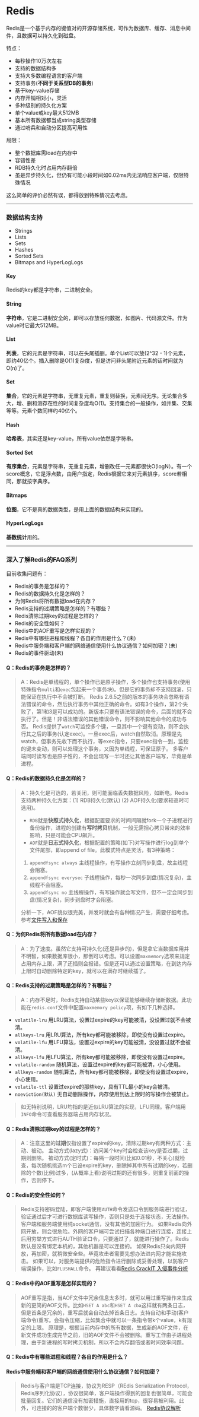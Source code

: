 # Redis

Redis是一个基于内存的键值对的开源存储系统，可作为数据库、缓存、消息中间件，且数据可以持久化到磁盘。

特点： 
- 每秒操作10万次左右
- 支持的数据结构多
- 支持大多数编程语言的客户端
- 支持事务(**不同于关系型DB的事务**)
- 基于key-value存储
- 内存开销相对小，灵活
- 多种级别的持久化方案
- 单个value或key最大512MB
- 基本所有数据都当成string类型存储
- 通过哨兵和自动分区提高可用性

局限：
- 整个数据库需load在内存中
- 容错性差
- RDB持久化时占用内存翻倍
- 虽是异步持久化，但仍有可能小段时间如0.02ms内无法响应客户端，仅限特殊情况

这么简单的评价必然有误，都得放到特殊情况去考虑。

-----
### 数据结构支持
- Strings
- Lists
- Sets
- Hashes
- Sorted Sets
- Bitmaps and HyperLogLogs

#### Key
Redis的key都是字符串，二进制安全。

#### String
**字符串**，它是二进制安全的，即可以存放任何数据，如图片、代码源文件。作为value时它最大512MB。

#### List
**列表**，它的元素是字符串，可以在头尾插删。单个List可以放(2^32 - 1)个元素，即约40亿个。插入删除是O(1)复杂度，但是访问非头尾附近元素的话时间就为O(n)了。

#### Set
**集合**，它的元素是字符串，无重复元素，重复则替换，元素间无序。无论集合多大，增、删和测存在性的时间复杂度均O(1)。支持集合的一般操作，如并集、交集等等。元素个数同样约40亿个。

#### Hash
**哈希表**，其实还是key-value，所有value依然是字符串。

#### Sorted Set
**有序集合**，元素是字符串，无重复元素，增删改任一元素都很快O(logN）。有一个score概念，它是浮点数，由用户指定，Redis根据它来对元素排序，score若相同，那就按字典序。

#### Bitmaps
**位图**，它不是真的数据类型，是用上面的数据结构来实现的。

#### HyperLogLogs
**基数统计**用的。



-----
### 深入了解Redis的FAQ系列

目前收集问题有：

- Redis的事务是怎样的？
- Redis的数据持久化是怎样的？
- 为何Redis将所有数据load在内存？
- Redis支持的过期策略是怎样的？有哪些？
- Redis清除过期key的过程是怎样的？
- Redis的安全性如何？
- Redis中的AOF重写是怎样实现的？
- Redis中有哪些进程和线程？各自的作用是什么？(未)
- Redis中服务端和客户端的网络通信使用什么协议通信？如何加密？(未)
- Redis的事件驱动(未)


#### Q：Redis的事务是怎样的？
> A：Redis是单线程的，单个操作已是原子操作，多个操作也支持事务(使用特殊指令`multi`和`exec`包起来一个事务块)。但是它的事务却不支持回滚，只能保证在执行中不会被打断。
> Redis 2.6.5之前的版本的事务块会忽略有语法错误的命令，然后执行事务中其他正确的命令。如有3个操作，第2个失败了，第1和3是可以成功的。新版本只要有语法错误的命令，后面的就不会执行了。但是！非语法错误的其他错误命令，则不影响其他命令的成功与否。
> Redis提供了`watch`可监控多个键，一旦其中一个键有变动，则不会执行其之后的事务(认定exec)。一旦exec后，watch自然取消。原理是先watch，但事务先收下而不执行，等exec指令，只要exec指令一到，监控的键未变动，则可以处理这个事务，又因为单线程，可保证原子。
> 多客户端同时读写也是原子性的，不会出现写一半时还让其他客户端写，毕竟是单进程。


#### Q：Redis的数据持久化是怎样的？
> A：持久化是可选的，若关闭，则可能面临丢失数据风险，如断电。Redis支持两种持久化方案：(1) RDB持久化(默认) (2) AOF持久化(要求较高时可选用)。
> - `RDB`就是**快照式持久化**，根据配置要求的时间间隔就fork一个子进程进行备份操作，进程的创建有**写时拷贝**机制，一般无需担心拷贝带来的效率影响，只是可能会CPU飙升。
> - `AOF`就是**日志式持久化**，根据配置的策略(如下)对写操作进行log到单个文件尾部，即append of file。此模式特点是灵活，有3种策略：
> 1. `appendfsync always` 主线程操作，有写操作立刻同步到盘，故主线程会阻塞。
> 2. `appendfsync everysec` 子线程操作，每秒一次同步到盘(情况复杂)，主线程不会阻塞。
> 3. `appendfsync no` 主线程操作，有写操作就会写文件，但不一定会同步到盘(情况复杂)，同步到盘时才会阻塞。
>
> 分析一下，AOF貌似很完美，并发时就会有各种情况产生，需要仔细考虑。参考[文件写入和保存](http://redisbook.readthedocs.io/en/latest/internal/aof.html#id4)


#### Q：为何Redis将所有数据load在内存？
> A：为了速度。虽然它支持可持久化(还是异步的)，但是拿它当数据库用并不明智，如果数据库很小，那倒可以考虑。可以设置`maxmemory`选项来规定占用内存上限，满了还插则会报错。但是还可以通过设置策略，在到达内存上限时自动删除特定的key，就可以在满存时继续插了。


#### Q：Redis支持的过期策略是怎样的？有哪些？
> A：内存不足时，Redis支持自动某些key以保证能够继续存储新数据。此功能在`redis.conf`文件中配置`maxmemory policy`项，有如下几种选择。
>
- `volatile-lru`  用LRU算法，设置过expire的key可能被清，没设置过就不会被清。
- `allkeys-lru`   用LRU算法，所有key都可能被移除，即使没有设置过expire。
- `volatile-lfu`  用LFU算法，设置过expire的key可能被清，没设置过就不会被清。
- `allkeys-lfu`   用LFU算法，所有key都可能被移除，即使没有设置过expire。
- `volatile-random`  随机算法，设置过expire的key都可能被清，小心使用。
- `allkeys-random`   随机算法，所有key都可能被移除，即使没有设置过expire，小心使用。
- `volatile-ttl`     设置过expire的那些key，具有TTL最小的key会被清。
- `noeviction(默认)`  无自动删除操作，内存使用到达上限时的写操作会被禁止。
>
> 如无特别说明，LRU均指的是近似LRU算法的实现，LFU同理。客户端用`INFO`命令可查看服务器端占用内存状况。


#### Q：Redis清除过期key的过程是怎样的？
> A：注意这里的**过期**仅指设置了expire的key。清除过期key有两种方式：主动、被动。
> 主动方式(lazy式)：访问某个key时会检查该key是否过期，过期则删除。
> 被动方式(定时式)：每隔一段时间(比如0.01秒，不关心)就检查，每次随机挑选m个已设expire的key，删除掉其中所有过期的key，若删除的个数(比例)过多，(从概率上看)说明过期的还有很多，则重复前面的操作，否则停下。

#### Q：Redis的安全性如何？
> Redis支持密码登陆，即客户端使用`AUTH`命令发送口令到服务端进行验证，验证通过后才可进行数据库读写操作，否则只是处于连接状态，无法操作。客户端和服务端使用纯socket通信，没有其他的加密行为。
> 如果Redis向外网开放，则会很危险。外网的客户端可尝试扫描各种端口进行连接，连接上后用穷举方式进行AUTH验证口令，只要通过了，就能进行操作了。Redis默认是没有绑定本机的，其他机器是可以连接的。
> 如果Redis只向内网开放，再加密，就稍微安全些。毕竟攻击者需要先想办法进内网才能实施攻击。
> 如果可以，对服务端提供的危险指令进行删除或妥善处理，以防客户端误操作，比如`FLUSHALL`命令。
> 再建议看看[Redis CrackIT 入侵事件分析](http://static.nosec.org/download/redis_crackit_v1.0.pdf)


#### Q：Redis中的AOF重写是怎样实现的？
> AOF重写是指，当AOF文件中冗余信息太多时，就可以用过重写操作来生成新的更简的AOF文件。比如`HSET A abc`和`HSET A cba`这样就有两条日志，但是首条是冗余的，重写后就会自动去掉首条日志。支持自动和手动(客户端命令)重写。会指令压缩，比如集合中就可以一条指令带k个value，k有规定的上限。
> 原理是，根据当前内存中的所有数据，生成新的AOF文件，在新文件成功生成完毕之前，旧的AOF文件不会被删除。重写工作由子进程处理，由于新进程的写时拷贝机制，所以不会内存翻倍或者时间效率问题。


#### Q：Redis中有哪些进程和线程？各自的作用是什么？
> 


#### Redis中服务端和客户端的网络通信使用什么协议通信？如何加密？
> Redis与客户端是TCP连接，协议为RESP（REdis Serialization Protocol，Redis序列化协议），协议很简单，客户端操作得到的回复也很简单，可能会批量回复。它们的通信没有加密措施，直接用的tcp，很容易被利用。此外，可连接的的客户端个数很少，具体数字请看源码。
> [Redis协议解析](https://my.oschina.net/coderknock/blog/993801)










